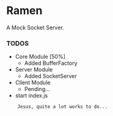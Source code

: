 # Ramen
A Mock Socket Server.

### TODOS
- Core Module [50%]
    - Added BufferFactory
- Server Module
    - Added SocketServer
- Client Module
    - Pending...
- start index.js
```
    Jesus, quite a lot works to do...
```
